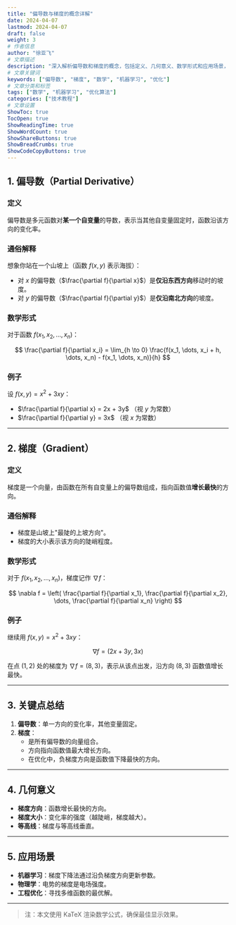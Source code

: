 ```yaml
---
title: "偏导数与梯度的概念详解"
date: 2024-04-07
lastmod: 2024-04-07
draft: false
weight: 3
# 作者信息
author: "徐亚飞"
# 文章描述
description: "深入解析偏导数和梯度的概念，包括定义、几何意义、数学形式和应用场景，帮助读者理解这些重要的数学概念"
# 文章关键词
keywords: ["偏导数", "梯度", "数学", "机器学习", "优化"]
# 文章分类和标签
tags: ["数学", "机器学习", "优化算法"]
categories: ["技术教程"]
# 文章设置
ShowToc: true
TocOpen: true
ShowReadingTime: true
ShowWordCount: true
ShowShareButtons: true
ShowBreadCrumbs: true
ShowCodeCopyButtons: true
---
```


## 1. 偏导数（Partial Derivative）

### 定义
偏导数是多元函数对**某一个自变量**的导数，表示当其他自变量固定时，函数沿该方向的变化率。

### 通俗解释
想象你站在一个山坡上（函数 $f(x,y)$ 表示海拔）：
- 对 $x$ 的偏导数（$\frac{\partial f}{\partial x}$）是**仅沿东西方向**移动时的坡度。
- 对 $y$ 的偏导数（$\frac{\partial f}{\partial y}$）是**仅沿南北方向**的坡度。

### 数学形式
对于函数 $f(x_1, x_2, \dots, x_n)$：

$$
\frac{\partial f}{\partial x_i} = \lim_{h \to 0} \frac{f(x_1, \dots, x_i + h, \dots, x_n) - f(x_1, \dots, x_n)}{h}
$$

### 例子
设 $f(x,y) = x^2 + 3xy$：
- $\frac{\partial f}{\partial x} = 2x + 3y$ （视 $y$ 为常数）
- $\frac{\partial f}{\partial y} = 3x$ （视 $x$ 为常数）

---

## 2. 梯度（Gradient）

### 定义
梯度是一个向量，由函数在所有自变量上的偏导数组成，指向函数值**增长最快**的方向。

### 通俗解释
- 梯度是山坡上"最陡的上坡方向"。
- 梯度的大小表示该方向的陡峭程度。

### 数学形式
对于 $f(x_1, x_2, \dots, x_n)$，梯度记作 $\nabla f$：

$$
\nabla f = \left( \frac{\partial f}{\partial x_1}, \frac{\partial f}{\partial x_2}, \dots, \frac{\partial f}{\partial x_n} \right)
$$

### 例子
继续用 $f(x,y) = x^2 + 3xy$：

$$
\nabla f = \left( 2x + 3y, 3x \right)
$$

在点 $(1, 2)$ 处的梯度为 $\nabla f = (8, 3)$，表示从该点出发，沿方向 $(8, 3)$ 函数值增长最快。

---

## 3. 关键点总结
1. **偏导数**：单一方向的变化率，其他变量固定。
2. **梯度**：
   - 是所有偏导数的向量组合。
   - 方向指向函数值最大增长方向。
   - 在优化中，负梯度方向是函数值下降最快的方向。

---

## 4. 几何意义
- **梯度方向**：函数增长最快的方向。
- **梯度大小**：变化率的强度（越陡峭，梯度越大）。
- **等高线**：梯度与等高线垂直。

---

## 5. 应用场景
- **机器学习**：梯度下降法通过沿负梯度方向更新参数。
- **物理学**：电势的梯度是电场强度。
- **工程优化**：寻找多维函数的最优解。

---

> 注：本文使用 KaTeX 渲染数学公式，确保最佳显示效果。 